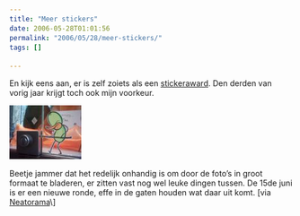 ```yaml
---
title: "Meer stickers"
date: 2006-05-28T01:01:56
permalink: "2006/05/28/meer-stickers/"
tags: []

---
```

En kijk eens aan, er is zelf zoiets als een [stickeraward](http://www.stickeraward.info/ "http://www.stickeraward.info/"). Den derden van vorig jaar krijgt toch ook mijn voorkeur.

![Sticker](/images/blog/2006/05/20050331020057.thumbnail.jpg)

Beetje jammer dat het redelijk onhandig is om door de foto’s in groot formaat te bladeren, er zitten vast nog wel leuke dingen tussen. De 15de juni is er een nieuwe ronde, effe in de gaten houden wat daar uit komt. \[via [Neatorama](http://www.neatorama.com/2006/05/27/stickeraward/ "http://www.neatorama.com/2006/05/27/stickeraward/")\]
